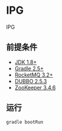 # IPG
IPG

## 前提条件
- [JDK 1.8+](http://www.oracle.com/technetwork/java/javase/downloads/index.html)
- [Gradle 2.5+](http://gradle.org/gradle-download/)
- [RocketMQ 3.2+](https://github.com/alibaba/RocketMQ/releases)
- [DUBBO 2.5.3](http://dubbo.io/)
- [ZooKeeper 3.4.6](https://zookeeper.apache.org/)


## 运行
```SHELL
gradle bootRun
```